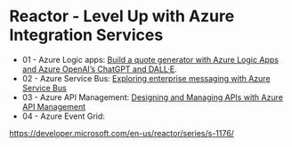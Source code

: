 # Reactor - Level Up with Azure Integration Services

- 01 - Azure Logic apps: [Build a quote generator with Azure Logic Apps and Azure OpenAI’s ChatGPT and DALL·E](/01-logicapps).
- 02 - Azure Service Bus: [Exploring enterprise messaging with Azure Service Bus](/02-servicebus)
- 03 - Azure API Management: [Designing and Managing APIs with Azure API Management](/03-apim)
- 04 - Azure Event Grid: 

https://developer.microsoft.com/en-us/reactor/series/s-1176/
